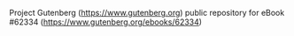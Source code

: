 Project Gutenberg (https://www.gutenberg.org) public repository for eBook #62334 (https://www.gutenberg.org/ebooks/62334)
